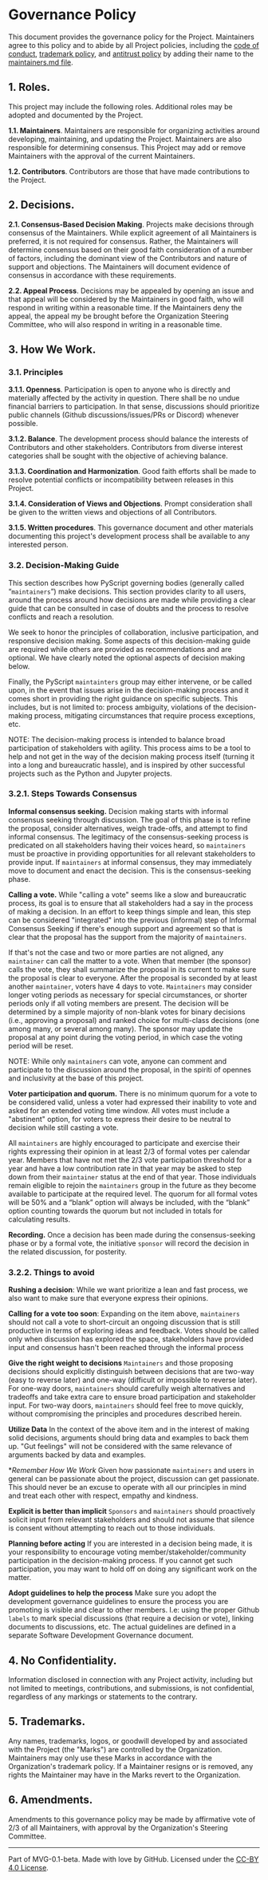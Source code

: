# Governance Policy

This document provides the governance policy for the Project. Maintainers agree to this policy and to abide by all Project policies, including the [code of conduct](https://github.com/pyscript/governance/blob/main/CODE-OF-CONDUCT.md), [trademark policy](https://github.com/pyscript/governance/blob/main/TRADEMARKS.md), and [antitrust policy](https://github.com/pyscript/governance/blob/main/ANTITRUST.md) by adding their name to the [maintainers.md file](https://github.com/pyscript/pyscript/blob/main/MAINTAINERS.md).

## 1. Roles.

This project may include the following roles. Additional roles may be adopted and documented by the Project.

**1.1. Maintainers**. Maintainers are responsible for organizing activities around developing, maintaining, and updating the Project. Maintainers are also responsible for determining consensus. This Project may add or remove Maintainers with the approval of the current Maintainers.

**1.2. Contributors**. Contributors are those that have made contributions to the Project.

## 2. Decisions.

**2.1. Consensus-Based Decision Making**. Projects make decisions through consensus of the Maintainers. While explicit agreement of all Maintainers is preferred, it is not required for consensus. Rather, the Maintainers will determine consensus based on their good faith consideration of a number of factors, including the dominant view of the Contributors and nature of support and objections. The Maintainers will document evidence of consensus in accordance with these requirements.

**2.2. Appeal Process**. Decisions may be appealed by opening an issue and that appeal will be considered by the Maintainers in good faith, who will respond in writing within a reasonable time. If the Maintainers deny the appeal, the appeal my be brought before the Organization Steering Committee, who will also respond in writing in a reasonable time.

## 3. How We Work.

### 3.1. Principles

**3.1.1. Openness**. Participation is open to anyone who is directly and materially affected by the activity in question. There shall be no undue financial barriers to participation. In that sense, discussions should prioritize public channels (Github discussions/issues/PRs or Discord) whenever possible.

**3.1.2. Balance**. The development process should balance the interests of Contributors and other stakeholders. Contributors from diverse interest categories shall be sought with the objective of achieving balance.

**3.1.3. Coordination and Harmonization**. Good faith efforts shall be made to resolve potential conflicts or incompatibility between releases in this Project.

**3.1.4. Consideration of Views and Objections**. Prompt consideration shall be given to the written views and objections of all Contributors.

**3.1.5. Written procedures**. This governance document and other materials documenting this project's development process shall be available to any interested person.

### 3.2. Decision-Making Guide

This section describes how PyScript governing bodies (generally called “`maintainers`”) make decisions. This section provides clarity to all users, around the process around how decisions are made while providing a clear guide that can be consulted in case of doubts and the process to resolve conflicts and reach a resolution.

We seek to honor the principles of collaboration, inclusive participation, and responsive decision making. Some aspects of this decision-making guide are required while others are provided as recommendations and are optional. We have clearly noted the optional aspects of decision making below.

Finally, the PyScript `maintainters` group may either intervene, or be called upon, in the event that issues arise in the decision-making process and it comes short in providing the right guidance on specific subjects. This includes, but is not limited to: process ambiguity, violations of the decision-making process, mitigating circumstances that require process exceptions, etc.

NOTE: The decision-making process is intended to balance broad participation of stakeholders with agility. This process aims to be a tool to help and not get in the way of the decision making process itself (turning it into a long and bureaucratic hassle), and is inspired by other successful projects such as the Python and Jupyter projects.

### 3.2.1. Steps Towards Consensus

**Informal consensus seeking.** Decision making starts with informal consensus seeking through discussion. The goal of this phase is to refine the proposal, consider alternatives, weigh trade-offs, and attempt to find informal consensus. The legitimacy of the consensus-seeking process is predicated on all stakeholders having their voices heard, so `maintainers` must be proactive in providing opportunities for all relevant stakeholders to provide input. If `maintainers` at informal consensus, they may immediately move to document and enact the decision. This is the consensus-seeking phase.

**Calling a vote.** While "calling a vote" seems like a slow and bureaucratic process, its goal is to ensure that all stakeholders had a say in the process of making a decision. In an effort to keep things simple and lean, this step can be considered "integrated" into the previous (informal) step of Informal Consensus Seeking if there's enough support and agreement so that is clear that the proposal has the support from the majority of `maintainers`.

If that's not the case and two or more parties are not aligned, any `maintainer` can call the matter to a vote. When that member (the sponsor) calls the vote, they shall summarize the proposal in its current to make sure the proposal is clear to everyone. After the proposal is seconded by at least another `maintainer`, voters have 4 days to vote. `Maintainers` may consider longer voting periods as necessary for special circumstances, or shorter periods only if all voting members are present. The decision will be determined by a simple majority of non-blank votes for binary decisions (i.e., approving a proposal) and ranked choice for multi-class decisions (one among many, or several among many). The sponsor may update the proposal at any point during the voting period, in which case the voting period will be reset.

NOTE: While only `maintainers` can vote, anyone can comment and participate to the discussion around the proposal, in the spiriti of opennes and inclusivity at the base of this project.

**Voter participation and quorum.** There is no minimum quorum for a vote to be considered valid, unless a voter had expressed their inability to vote and asked for an extended voting time window. All votes must include a "abstinent" option, for voters to express their desire to be neutral to decision while still casting a vote.

All `maintainers` are highly encouraged to participate and exercise their rights expressing their opinion in at least 2/3 of formal votes per calendar year. Members that have not met the 2/3 vote participation threshold for a year and have a low contribution rate in that year may be asked to step down from their `maintainer` status at the end of that year. Those individuals remain eligible to rejoin the `maintainers` group in the future as they become available to participate at the required level. The quorum for all formal votes will be 50% and a “blank” option will always be included, with the “blank” option counting towards the quorum but not included in totals for calculating results.

**Recording.** Once a decision has been made during the consensus-seeking phase or by a formal vote, the initiative `sponsor` will record the decision in the related discussion, for posterity.

### 3.2.2. Things to avoid

**Rushing a decision**: While we want prioritize a lean and fast process, we also want to make sure that everyone express their opinions.

**Calling for a vote too soon**: Expanding on the item above, `maintainers` should not call a vote to short-circuit an ongoing discussion that is still productive in terms of exploring ideas and feedback. Votes should be called only when discussion has explored the space, stakeholders have provided input and consensus hasn't been reached through the informal process

**Give the right weight to decisions** `Maintainers` and those proposing decisions should explicitly distinguish between decisions that are two-way (easy to reverse later) and one-way (difficult or impossible to reverse later). For one-way doors, `maintainers` should carefully weigh alternatives and tradeoffs and take extra care to ensure broad participation and stakeholder input. For two-way doors, `maintainers` should feel free to move quickly, without compromising the principles and procedures described herein.

**Utilize Data** In the context of the above item and in the interest of making solid decisions, arguments should bring data and examples to back them up. "Gut feelings" will not be considered with the same relevance of arguments backed by data and examples.

**Remember How We Work* Given how passionate `maintainers` and users in general can be passionate about the project, discussion can get passionate. This should never be an excuse to operate with all our principles in mind and treat each other with respect, empathy and kindness.

**Explicit is better than implicit** `Sponsors` and `maintainers` should proactively solicit input from relevant stakeholders and should not assume that silence is consent without attempting to reach out to those individuals.

**Planning before acting** If you are interested in a decision being made, it is your responsibility to encourage voting member/stakeholder/community participation in the decision-making process. If you cannot get such participation, you may want to hold off on doing any significant work on the matter.

**Adopt guidelines to help the process** Make sure you adopt the development governance guidelines to ensure the process you are promoting is visible and clear to other members. I.e: using the proper Github `labels` to mark special discussions (that require a decision or vote), linking documents to discussions, etc. The actual guidelines are defined in a separate Software Development Governance document.

## 4. No Confidentiality.

Information disclosed in connection with any Project activity, including but not limited to meetings, contributions, and submissions, is not confidential, regardless of any markings or statements to the contrary.

## 5. Trademarks.

Any names, trademarks, logos, or goodwill developed by and associated with the Project (the "Marks") are controlled by the Organization. Maintainers may only use these Marks in accordance with the Organization's trademark policy. If a Maintainer resigns or is removed, any rights the Maintainer may have in the Marks revert to the Organization.

## 6. Amendments.

Amendments to this governance policy may be made by affirmative vote of 2/3 of all Maintainers, with approval by the Organization's Steering Committee.

---

Part of MVG-0.1-beta.
Made with love by GitHub. Licensed under the [CC-BY 4.0 License](https://creativecommons.org/licenses/by-sa/4.0/).
